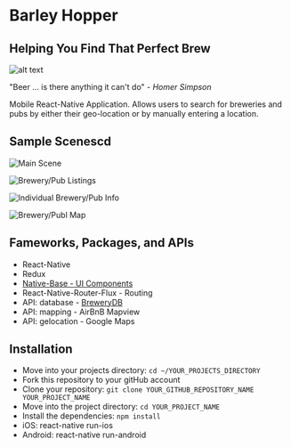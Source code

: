 # Barley Hopper
## Helping You Find That Perfect Brew
![alt text](http://res.cloudinary.com/coleman/image/upload/v1485980706/Logo_vmg418.png "Barley Hopper-Logo")

"Beer ... is there anything it can't do" - *Homer Simpson*

Mobile React-Native Application.
Allows users to search for breweries and pubs by either their geo-location or by manually entering a location.

## Sample Scenescd
![Main Scene](http://res.cloudinary.com/coleman/image/upload/v1485978908/MainScreen_aucrzw.png)

![Brewery/Pub Listings](http://res.cloudinary.com/coleman/image/upload/v1485978907/PubListings_oj6rq0.png)

![Individual Brewery/Pub Info](http://res.cloudinary.com/coleman/image/upload/v1485978908/PubInfo1_utnccr.png)

![Brewery/Publ Map](http://res.cloudinary.com/coleman/image/upload/v1485978908/PubMapping_rj6nha.png)

## Fameworks, Packages, and APIs
* React-Native
* Redux
* [Native-Base - UI Components](http://nativebase.io/)
* React-Native-Router-Flux - Routing
* API: database - [BreweryDB](http://www.brewerydb/developers/docs)
* API: mapping - AirBnB Mapview
* API: gelocation - Google Maps

## Installation
* Move into your projects directory: `cd ~/YOUR_PROJECTS_DIRECTORY`
* Fork this repository to your gitHub account
* Clone your repository: `git clone YOUR_GITHUB_REPOSITORY_NAME YOUR_PROJECT_NAME`
* Move into the project directory: `cd YOUR_PROJECT_NAME`
* Install the dependencies: `npm install`
* iOS: react-native run-ios
* Android: react-native run-android
